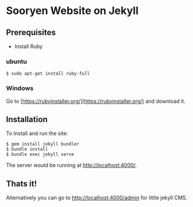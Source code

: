 # Sooryen Website on Jekyll
## Prerequisites
- Install Ruby
### ubuntu
```
$ sudo apt-get install ruby-full
```
### Windows
Go to [https://rubyinstaller.org/](https://rubyinstaller.org/) and download it.

## Installation
To Install and run the site:
```
$ gem install jekyll bundler
$ bundle install
$ bundle exec jekyll serve
```
The server would be running at [http://localhost:4000/](http://localhost:4000/).

## Thats it!

Alternatively you can go to [http://localhost:4000/admin](http://localhost:4000/admin) for little jekyll CMS.